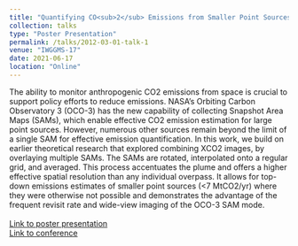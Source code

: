 ```yaml
---
title: "Quantifying CO<sub>2</sub> Emissions from Smaller Point Sources by Using Multiple OCO-3 Images"
collection: talks
type: "Poster Presentation"
permalink: /talks/2012-03-01-talk-1
venue: "IWGGMS-17"
date: 2021-06-17
location: "Online"
---
```


The ability to monitor anthropogenic CO2 emissions from space is crucial to support policy efforts to reduce emissions. NASA’s Orbiting Carbon Observatory 3 (OCO-3) has the new capability of collecting Snapshot Area Maps (SAMs), which enable effective CO2 emission estimation for large point sources. However, numerous other sources remain beyond the limit of a single SAM for effective emission quantification. In this work, we build on earlier theoretical research that explored combining XCO2 images, by overlaying multiple SAMs. The SAMs are rotated, interpolated onto a regular grid, and averaged. This process accentuates the plume and offers a higher effective spatial resolution than any individual overpass. It allows for top-down emissions estimates of smaller point sources (<7 MtCO2/yr) where they were otherwise not possible and demonstrates the advantage of the frequent revisit rate and wide-view imaging of the OCO-3 SAM mode.\
\
[Link to poster presentation](https://cce-datasharing.gsfc.nasa.gov/files/conference_presentations/Poster_Mastrogiacomo__99_25.pdf)\
[Link to conference](https://cce.nasa.gov/iwggms17/)

